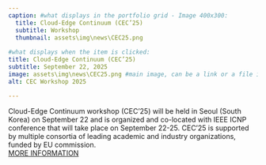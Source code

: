 ```yaml
---
caption: #what displays in the portfolio grid - Image 400x300:
  title: Cloud-Edge Continuum (CEC’25)
  subtitle: Workshop
  thumbnail: assets\img\news\CEC25.png
  
#what displays when the item is clicked:
title: Cloud-Edge Continuum (CEC’25)
subtitle: September 22, 2025
image: assets\img\news\CEC25.png #main image, can be a link or a file in assets/img/portfolio
alt: CEC Workshop 2025

---
```

Cloud-Edge Continuum workshop (CEC’25) will be held in Seoul (South Korea) on September 22 and is organized and co-located with IEEE ICNP conference that will take place on September 22-25. CEC’25 is supported by multiple consortia of leading academic and industry organizations, funded by EU commission. <br/>
<a href="https://cec25.github.io/" target="_blank">MORE INFORMATION</a>




